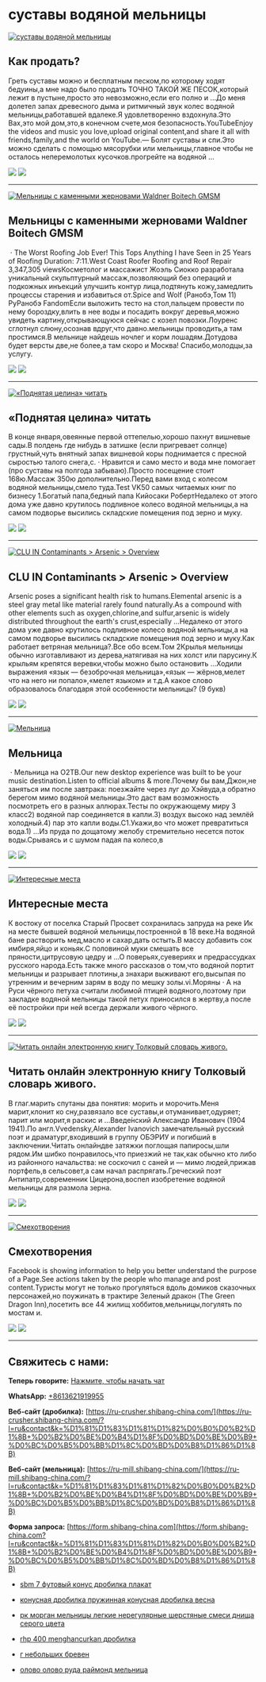 # суставы водяной мельницы

<a href="https://swt.shibang-china.com/?l=ru&img&k=%D1%81%D1%83%D1%81%D1%82%D0%B0%D0%B2%D1%8B+%D0%B2%D0%BE%D0%B4%D1%8F%D0%BD%D0%BE%D0%B9+%D0%BC%D0%B5%D0%BB%D1%8C%D0%BD%D0%B8%D1%86%D1%8B" target="_blank">![суставы водяной мельницы](http://static.shibang-china.com/all-800x300/1502.jpg)</a>

## Как продать?
Греть суставы можно и бесплатным песком,по которому ходят бедуины,а мне надо было продать ТОЧНО ТАКОЙ ЖЕ ПЕСОК,который лежит в пустыне,просто это невозможно,если его полно и …До меня долетел запах древесного дыма и ритмичный звук колес водяной мельницы,работавшей вдалеке.Я удовлетворенно вздохнула.Это Вах,это мой дом,это,в конечном счете,моя безопасность.YouTubeEnjoy the videos and music you love,upload original content,and share it all with friends,family,and the world on YouTube.— Болят суставы и спи.Это можно сделать с помощью мясорубки или мельницы,главное чтобы не осталось неперемолотых кусочков.прогрейте на водяной …


<a href="https://whatsapp.shibangsoft.com/WhatsApp.php" target="_blank" title="WhatsApp">![](http://static.shibang-china.com/icon/whatsapp.png)</a> <a href="https://swt.shibang-china.com/?l=ru&icon&k=%D1%81%D1%83%D1%81%D1%82%D0%B0%D0%B2%D1%8B+%D0%B2%D0%BE%D0%B4%D1%8F%D0%BD%D0%BE%D0%B9+%D0%BC%D0%B5%D0%BB%D1%8C%D0%BD%D0%B8%D1%86%D1%8B" target="_blank">![](http://static.shibang-china.com/icon/chat-ru.png)</a>

---

<a href="https://swt.shibang-china.com/?l=ru&img&k=%D1%81%D1%83%D1%81%D1%82%D0%B0%D0%B2%D1%8B+%D0%B2%D0%BE%D0%B4%D1%8F%D0%BD%D0%BE%D0%B9+%D0%BC%D0%B5%D0%BB%D1%8C%D0%BD%D0%B8%D1%86%D1%8B" target="_blank">![Мельницы с каменными жерновами Waldner Boitech GMSM](http://static.shibang-china.com/all-800x300/1266.jpg)</a>

## Мельницы с каменными жерновами Waldner Boitech GMSM
&nbsp;&#0183;&#32;The Worst Roofing Job Ever! This Tops Anything I have Seen in 25 Years of Roofing Duration: 7:11.West Coast Roofer Roofing and Roof Repair 3,347,305 viewsКосметолог и массажист Жоэль Сиокко разработала уникальный скульптурный массаж,позволяющий без операций и подкожных инъекций улучшить контур лица,подтянуть кожу,замедлить процессы старения и избавиться от.Spice and Wolf (Ранобэ,Том 11) РуРанобэ FandomЕсли выложить тесто на стол,пальцем провести по нему бороздку,влить в нее воды и посадить вокруг деревья,можно увидеть картину,открывающуюся сейчас с козел повозки.Лоуренс сглотнул слюну,осознав вдруг,что давно.мельницы проводить,а там простимся.В мельнице найдешь ночлег и корм лошадям.Дотудова будет версты две,не более,а там скоро и Москва! Спасибо,молодцы,за услугу.


<a href="https://whatsapp.shibangsoft.com/WhatsApp.php" target="_blank" title="WhatsApp">![](http://static.shibang-china.com/icon/whatsapp.png)</a> <a href="https://swt.shibang-china.com/?l=ru&icon&k=%D1%81%D1%83%D1%81%D1%82%D0%B0%D0%B2%D1%8B+%D0%B2%D0%BE%D0%B4%D1%8F%D0%BD%D0%BE%D0%B9+%D0%BC%D0%B5%D0%BB%D1%8C%D0%BD%D0%B8%D1%86%D1%8B" target="_blank">![](http://static.shibang-china.com/icon/chat-ru.png)</a>

---

<a href="https://swt.shibang-china.com/?l=ru&img&k=%D1%81%D1%83%D1%81%D1%82%D0%B0%D0%B2%D1%8B+%D0%B2%D0%BE%D0%B4%D1%8F%D0%BD%D0%BE%D0%B9+%D0%BC%D0%B5%D0%BB%D1%8C%D0%BD%D0%B8%D1%86%D1%8B" target="_blank">![&#171;Поднятая целина&#187; читать](http://static.shibang-china.com/all-800x300/1093.jpg)</a>

## &#171;Поднятая целина&#187; читать
В конце января,овеянные первой оттепелью,хорошо пахнут вишневые сады.В полдень где нибудь в затишке (если пригревает солнце) грустный,чуть внятный запах вишневой коры поднимается с пресной сыростью талого снега,с.&nbsp;&#0183;&#32;Нравится и само место и вода мне помогает (про суставы на полгода забываю).Просто посещение стоит 168ю.Массаж 350ю дополнительно.Перед вами вход с колесом водяной мельницы,смело туда.Test VK50 самых читаемых книг по бизнесу 1.Богатый папа,бедный папа Кийосаки РобертНедалеко от этого дома уже давно крутилось подливное колесо водяной мельницы,а на самом подворье высились складские помещения под зерно и муку.


<a href="https://whatsapp.shibangsoft.com/WhatsApp.php" target="_blank" title="WhatsApp">![](http://static.shibang-china.com/icon/whatsapp.png)</a> <a href="https://swt.shibang-china.com/?l=ru&icon&k=%D1%81%D1%83%D1%81%D1%82%D0%B0%D0%B2%D1%8B+%D0%B2%D0%BE%D0%B4%D1%8F%D0%BD%D0%BE%D0%B9+%D0%BC%D0%B5%D0%BB%D1%8C%D0%BD%D0%B8%D1%86%D1%8B" target="_blank">![](http://static.shibang-china.com/icon/chat-ru.png)</a>

---

<a href="https://swt.shibang-china.com/?l=ru&img&k=%D1%81%D1%83%D1%81%D1%82%D0%B0%D0%B2%D1%8B+%D0%B2%D0%BE%D0%B4%D1%8F%D0%BD%D0%BE%D0%B9+%D0%BC%D0%B5%D0%BB%D1%8C%D0%BD%D0%B8%D1%86%D1%8B" target="_blank">![CLU IN Contaminants &gt; Arsenic &gt; Overview](http://static.shibang-china.com/all-800x300/210.jpg)</a>

## CLU IN Contaminants &gt; Arsenic &gt; Overview
Arsenic poses a significant health risk to humans.Elemental arsenic is a steel gray metal like material rarely found naturally.As a compound with other elements such as oxygen,chlorine,and sulfur,arsenic is widely distributed throughout the earth's crust,especially …Недалеко от этого дома уже давно крутилось подливное колесо водяной мельницы,а на самом подворье высились складские помещения под зерно и муку.Как работает ветряная мельница?.Все обо всем.Том 2Крылья мельницы обычно изготавливают из дерева,натягивая на них холст или парусину.К крыльям крепятся веревки,чтобы можно было остановить …Ходили выражения &#171;язык — безоброчная мельница&#187;,&#171;язык — жёрнов,мелет что на него ни попало&#187;,&#171;мелет языком&#187; и т.д.А какое слово образовалось благодаря этой особенности мельницы? (9 букв)


<a href="https://whatsapp.shibangsoft.com/WhatsApp.php" target="_blank" title="WhatsApp">![](http://static.shibang-china.com/icon/whatsapp.png)</a> <a href="https://swt.shibang-china.com/?l=ru&icon&k=%D1%81%D1%83%D1%81%D1%82%D0%B0%D0%B2%D1%8B+%D0%B2%D0%BE%D0%B4%D1%8F%D0%BD%D0%BE%D0%B9+%D0%BC%D0%B5%D0%BB%D1%8C%D0%BD%D0%B8%D1%86%D1%8B" target="_blank">![](http://static.shibang-china.com/icon/chat-ru.png)</a>

---

<a href="https://swt.shibang-china.com/?l=ru&img&k=%D1%81%D1%83%D1%81%D1%82%D0%B0%D0%B2%D1%8B+%D0%B2%D0%BE%D0%B4%D1%8F%D0%BD%D0%BE%D0%B9+%D0%BC%D0%B5%D0%BB%D1%8C%D0%BD%D0%B8%D1%86%D1%8B" target="_blank">![Мельница](http://static.shibang-china.com/all-800x300/1147.jpg)</a>

## Мельница
&nbsp;&#0183;&#32;Мельница на О2ТВ.Our new desktop experience was built to be your music destination.Listen to official albums &amp; more.Почему бы вам,Джон,не заняться им после завтрака: поезжайте через луг до Хэйвуда,а обратно берегом мимо водяной мельницы.Это даст вам возможность посмотреть его в разных аллюрах.Тесты по окружающему миру 3 класс2) водяной пар соединяется в капли.3) воздух высоко над землёй холодный.4) пар это капли воды.С1.Укажи,во что может превратиться вода.1) …Из пруда по дощатому желобу стремительно несется поток воды.Срываясь и с шумом падая па колесо,в


<a href="https://whatsapp.shibangsoft.com/WhatsApp.php" target="_blank" title="WhatsApp">![](http://static.shibang-china.com/icon/whatsapp.png)</a> <a href="https://swt.shibang-china.com/?l=ru&icon&k=%D1%81%D1%83%D1%81%D1%82%D0%B0%D0%B2%D1%8B+%D0%B2%D0%BE%D0%B4%D1%8F%D0%BD%D0%BE%D0%B9+%D0%BC%D0%B5%D0%BB%D1%8C%D0%BD%D0%B8%D1%86%D1%8B" target="_blank">![](http://static.shibang-china.com/icon/chat-ru.png)</a>

---

<a href="https://swt.shibang-china.com/?l=ru&img&k=%D1%81%D1%83%D1%81%D1%82%D0%B0%D0%B2%D1%8B+%D0%B2%D0%BE%D0%B4%D1%8F%D0%BD%D0%BE%D0%B9+%D0%BC%D0%B5%D0%BB%D1%8C%D0%BD%D0%B8%D1%86%D1%8B" target="_blank">![Интересные места](http://static.shibang-china.com/all-800x300/1484.jpg)</a>

## Интересные места
К востоку от поселка Старый Просвет сохранилась запруда на реке Ик на месте бывшей водяной мельницы,построенной в 18 веке.На водяной бане растворить мед,масло и сахар,дать остыть.В массу добавить сок имбиря,яйцо и коньяк.С половиной муки смешать все пряности,цитрусовую цедру и …О поверьях,суевериях и предрассудках русского народа.Есть также много рассказов о том,что водяной портит мельницы и разрывает плотины,а знахари выживают его,высыпая по утренним и вечерним зарям в воду по мешку золы.vi.Моряны&nbsp;&#0183;&#32;А на Руси чёрного петуха считали любимой птицей водяного,поэтому при закладке водяной мельницы такой петух приносился в жертву,а после её постройки при ней всегда держали живого чёрного.


<a href="https://whatsapp.shibangsoft.com/WhatsApp.php" target="_blank" title="WhatsApp">![](http://static.shibang-china.com/icon/whatsapp.png)</a> <a href="https://swt.shibang-china.com/?l=ru&icon&k=%D1%81%D1%83%D1%81%D1%82%D0%B0%D0%B2%D1%8B+%D0%B2%D0%BE%D0%B4%D1%8F%D0%BD%D0%BE%D0%B9+%D0%BC%D0%B5%D0%BB%D1%8C%D0%BD%D0%B8%D1%86%D1%8B" target="_blank">![](http://static.shibang-china.com/icon/chat-ru.png)</a>

---

<a href="https://swt.shibang-china.com/?l=ru&img&k=%D1%81%D1%83%D1%81%D1%82%D0%B0%D0%B2%D1%8B+%D0%B2%D0%BE%D0%B4%D1%8F%D0%BD%D0%BE%D0%B9+%D0%BC%D0%B5%D0%BB%D1%8C%D0%BD%D0%B8%D1%86%D1%8B" target="_blank">![Читать онлайн электронную книгу Толковый словарь живого.](http://static.shibang-china.com/all-800x300/1092.jpg)</a>

## Читать онлайн электронную книгу Толковый словарь живого.
В глаг.марить спутаны два понятия: морить и морочить.Меня марит,клонит ко сну,развязало все суставы,и отуманивает,одуряет; парит или морит,я раскис и …Введе́нский Александр Иванович (1904 1941).По англ.Vvedensky,Alexander Ivanovich замечательный русский поэт и драматург,входивший в группу ОБЭРИУ и погибший в заключении.Читать онлайндве затяжки поглощая папиросы,шли рядом.Им шибко понравилось,что приезжий не так,как обычно кто либо из районного начальства: не соскочил с саней и — мимо людей,прижав портфель,в сельсовет,а сам начал распрягать.Греческий поэт Антипатр,современник Цицерона,воспел изобретение водяной мельницы для размола зерна.


<a href="https://whatsapp.shibangsoft.com/WhatsApp.php" target="_blank" title="WhatsApp">![](http://static.shibang-china.com/icon/whatsapp.png)</a> <a href="https://swt.shibang-china.com/?l=ru&icon&k=%D1%81%D1%83%D1%81%D1%82%D0%B0%D0%B2%D1%8B+%D0%B2%D0%BE%D0%B4%D1%8F%D0%BD%D0%BE%D0%B9+%D0%BC%D0%B5%D0%BB%D1%8C%D0%BD%D0%B8%D1%86%D1%8B" target="_blank">![](http://static.shibang-china.com/icon/chat-ru.png)</a>

---

<a href="https://swt.shibang-china.com/?l=ru&img&k=%D1%81%D1%83%D1%81%D1%82%D0%B0%D0%B2%D1%8B+%D0%B2%D0%BE%D0%B4%D1%8F%D0%BD%D0%BE%D0%B9+%D0%BC%D0%B5%D0%BB%D1%8C%D0%BD%D0%B8%D1%86%D1%8B" target="_blank">![Смехотворения](http://static.shibang-china.com/all-800x300/692.jpg)</a>

## Смехотворения
Facebook is showing information to help you better understand the purpose of a Page.See actions taken by the people who manage and post content.Туристы могут не только прогуляться вдоль домиков сказочных персонажей,но поужинать в трактире Зеленый дракон (The Green Dragon Inn),посетить все 44 жилищ хоббитов,мельницы,погулять по мостам и.

<a href="https://whatsapp.shibangsoft.com/WhatsApp.php" target="_blank" title="WhatsApp">![](http://static.shibang-china.com/icon/whatsapp.png)</a> <a href="https://swt.shibang-china.com/?l=ru&icon&k=%D1%81%D1%83%D1%81%D1%82%D0%B0%D0%B2%D1%8B+%D0%B2%D0%BE%D0%B4%D1%8F%D0%BD%D0%BE%D0%B9+%D0%BC%D0%B5%D0%BB%D1%8C%D0%BD%D0%B8%D1%86%D1%8B" target="_blank">![](http://static.shibang-china.com/icon/chat-ru.png)</a>

---
## Свяжитесь с нами:

**Теперь говорите:** [Нажмите, чтобы начать чат](https://swt.shibang-china.com?l=ru&contact&k=%D1%81%D1%83%D1%81%D1%82%D0%B0%D0%B2%D1%8B+%D0%B2%D0%BE%D0%B4%D1%8F%D0%BD%D0%BE%D0%B9+%D0%BC%D0%B5%D0%BB%D1%8C%D0%BD%D0%B8%D1%86%D1%8B)

**WhatsApp:**  [+8613621919955](https://whatsapp.shibangsoft.com/WhatsApp.php)

**Веб-сайт (дробилка):** [https://ru-crusher.shibang-china.com/](https://ru-crusher.shibang-china.com/?l=ru&contact&k=%D1%81%D1%83%D1%81%D1%82%D0%B0%D0%B2%D1%8B+%D0%B2%D0%BE%D0%B4%D1%8F%D0%BD%D0%BE%D0%B9+%D0%BC%D0%B5%D0%BB%D1%8C%D0%BD%D0%B8%D1%86%D1%8B)

**Веб-сайт (мельница):** [https://ru-mill.shibang-china.com/](https://ru-mill.shibang-china.com/?l=ru&contact&k=%D1%81%D1%83%D1%81%D1%82%D0%B0%D0%B2%D1%8B+%D0%B2%D0%BE%D0%B4%D1%8F%D0%BD%D0%BE%D0%B9+%D0%BC%D0%B5%D0%BB%D1%8C%D0%BD%D0%B8%D1%86%D1%8B)

**Форма запроса:** [https://form.shibang-china.com](https://form.shibang-china.com?l=ru&contact&k=%D1%81%D1%83%D1%81%D1%82%D0%B0%D0%B2%D1%8B+%D0%B2%D0%BE%D0%B4%D1%8F%D0%BD%D0%BE%D0%B9+%D0%BC%D0%B5%D0%BB%D1%8C%D0%BD%D0%B8%D1%86%D1%8B)

* [sbm 7 футовый конус дробилка плакат](../121/sbm%207%20%D1%84%D1%83%D1%82%D0%BE%D0%B2%D1%8B%D0%B9%20%D0%BA%D0%BE%D0%BD%D1%83%D1%81%20%D0%B4%D1%80%D0%BE%D0%B1%D0%B8%D0%BB%D0%BA%D0%B0%20%D0%BF%D0%BB%D0%B0%D0%BA%D0%B0%D1%82.md)

* [конусная дробилка пружинная конусная дробилка весна](../125/%D0%BA%D0%BE%D0%BD%D1%83%D1%81%D0%BD%D0%B0%D1%8F%20%D0%B4%D1%80%D0%BE%D0%B1%D0%B8%D0%BB%D0%BA%D0%B0%20%D0%BF%D1%80%D1%83%D0%B6%D0%B8%D0%BD%D0%BD%D0%B0%D1%8F%20%D0%BA%D0%BE%D0%BD%D1%83%D1%81%D0%BD%D0%B0%D1%8F%20%D0%B4%D1%80%D0%BE%D0%B1%D0%B8%D0%BB%D0%BA%D0%B0%20%D0%B2%D0%B5%D1%81%D0%BD%D0%B0.md)

* [рк морган мельницы легкие нерегулярные шерстяные смеси днища серого цвета](../123/%D1%80%D0%BA%20%D0%BC%D0%BE%D1%80%D0%B3%D0%B0%D0%BD%20%D0%BC%D0%B5%D0%BB%D1%8C%D0%BD%D0%B8%D1%86%D1%8B%20%D0%BB%D0%B5%D0%B3%D0%BA%D0%B8%D0%B5%20%D0%BD%D0%B5%D1%80%D0%B5%D0%B3%D1%83%D0%BB%D1%8F%D1%80%D0%BD%D1%8B%D0%B5%20%D1%88%D0%B5%D1%80%D1%81%D1%82%D1%8F%D0%BD%D1%8B%D0%B5%20%D1%81%D0%BC%D0%B5%D1%81%D0%B8%20%D0%B4%D0%BD%D0%B8%D1%89%D0%B0%20%D1%81%D0%B5%D1%80%D0%BE%D0%B3%D0%BE%20%D1%86%D0%B2%D0%B5%D1%82%D0%B0.md)

* [rhp 400 menghancurkan дробилка](../122/rhp%20400%20menghancurkan%20%D0%B4%D1%80%D0%BE%D0%B1%D0%B8%D0%BB%D0%BA%D0%B0.md)

* [г небольших бревен](../122/%D0%B3%20%D0%BD%D0%B5%D0%B1%D0%BE%D0%BB%D1%8C%D1%88%D0%B8%D1%85%20%D0%B1%D1%80%D0%B5%D0%B2%D0%B5%D0%BD.md)

* [олово олово руда раймонд мельница](../124/%D0%BE%D0%BB%D0%BE%D0%B2%D0%BE%20%D0%BE%D0%BB%D0%BE%D0%B2%D0%BE%20%D1%80%D1%83%D0%B4%D0%B0%20%D1%80%D0%B0%D0%B9%D0%BC%D0%BE%D0%BD%D0%B4%20%D0%BC%D0%B5%D0%BB%D1%8C%D0%BD%D0%B8%D1%86%D0%B0.md)